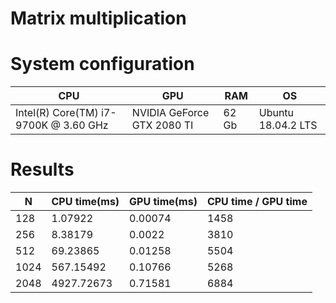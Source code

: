 # Matrix multiplication
# System configuration
| CPU                                   | GPU                        | RAM   | OS                 |
|---------------------------------------|----------------------------|-------|--------------------|
| Intel(R) Core(TM) i7-9700K @ 3.60 GHz | NVIDIA GeForce GTX 2080 TI | 62 Gb | Ubuntu 18.04.2 LTS |

# Results

| N    | CPU time(ms)   | GPU time(ms) | CPU time / GPU time |
|------|------------|----------|---------------------|
| 128  | 1.07922    | 0.00074  | 1458                |
| 256  | 8.38179    | 0.0022   | 3810                |
| 512  | 69.23865   | 0.01258  | 5504                |
| 1024 | 567.15492  | 0.10766  | 5268                |
| 2048 | 4927.72673 | 0.71581  | 6884                |
